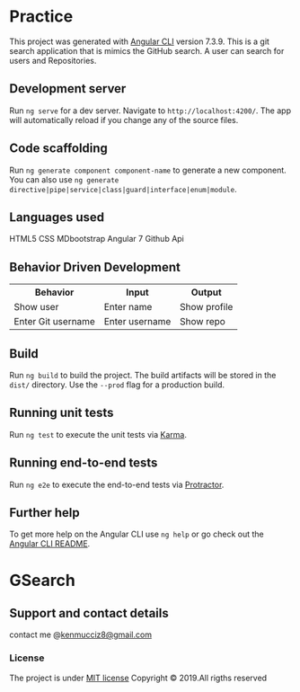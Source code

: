 # Practice

This project was generated with [Angular CLI](https://github.com/angular/angular-cli) version 7.3.9.
This is a git search application that is mimics the GitHub search. A user can search for users and Repositories.

## Development server

Run `ng serve` for a dev server. Navigate to `http://localhost:4200/`. The app will automatically reload if you change any of the source files.

## Code scaffolding

Run `ng generate component component-name` to generate a new component. You can also use `ng generate directive|pipe|service|class|guard|interface|enum|module`.
## Languages used

HTML5
CSS
MDbootstrap
Angular 7
Github Api

## Behavior Driven Development
<table>
   <tr>
     <th>Behavior</th>
     <th>Input</th>
     <th>Output</th>
   </tr>
   <tr>
       <td>Show user</td>
       <td>Enter name</td>
       <td>Show profile</td>
   </tr>
   <tr>
       <td>Enter Git username</td>
       <td>Enter username</td>
       <td>Show repo</td>
   </tr>

</table>

## Build

Run `ng build` to build the project. The build artifacts will be stored in the `dist/` directory. Use the `--prod` flag for a production build.

## Running unit tests

Run `ng test` to execute the unit tests via [Karma](https://karma-runner.github.io).

## Running end-to-end tests

Run `ng e2e` to execute the end-to-end tests via [Protractor](http://www.protractortest.org/).

## Further help

To get more help on the Angular CLI use `ng help` or go check out the [Angular CLI README](https://github.com/angular/angular-cli/blob/master/README.md).
# GSearch

## Support and contact details
contact me @kenmucciz8@gmail.com
### License
The project is under [MIT license](https://github.com/mucciz/GSearch/blob/master/LICENSE)
Copyright &copy; 2019.All rigths reserved
